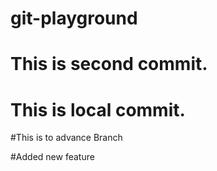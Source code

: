 # git-playground

# This is second commit.
# This is local commit.

#This is to advance Branch

#Added new feature
